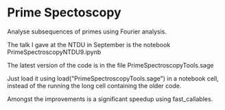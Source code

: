# Prime Spectoscopy
 Analyse subsequences of primes using Fourier analysis.

 The talk I gave at the NTDU in September is the notebook PrimeSpectroscopyNTDU9.ipynb

 The latest version of the code is in the file PrimeSpectroscopyTools.sage

 Just load it using load("PrimeSpectroscopyTools.sage") in a notebook cell,
 instead of the running the long cell containing the older code.

 Amongst the improvements is a significant speedup using fast_callables.
